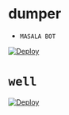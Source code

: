 # dumper
- ``MASALA BOT``


[![Deploy](https://www.herokucdn.com/deploy/button.svg)](https://heroku.com/deploy?template=https://github.com/lloyd4565/lolino)

# `` well ``

[![Deploy](https://www.herokucdn.com/deploy/button.svg)](https://heroku.com/deploy?template=https://github.com/Cyberkingcr7/ok)
